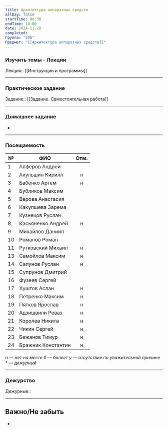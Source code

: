 ```yaml
---
title: Архитектура аппаратных средств
allDay: false
startTime: 08:30
endTime: 10:00
date: 2024-11-28
completed: 
Группа: "206"
Предмет: "[[Архитектура аппаратных средств]]"
---
```

### Изучить темы - Лекции

Лекция:: [[Инструкции и программы]]

---
### Практическое задание

Задание:: [[Задание. Самостоятельная работа]]

---
### Домашнее задание

- 

---
### Посещаемость

| №   | ФИО                | Отм. |
| --- | ------------------ | :--: |
| 1   | Алферов Андрей     |      |
| 2   | Акульшин Кирилл    |  н   |
| 3   | Бабенко Артем      |  н   |
| 4   | Бубликов Максим    |      |
| 5   | Верова Анастасия   |      |
| 6   | Какупшева Зарема   |      |
| 7   | Кузнецов Руслан    |      |
| 8   | Касьяненко Андрей  |  н   |
| 9   | Михайлов Даниил    |      |
| 10  | Романов Роман      |      |
| 11  | Рутковский Михаил  |  н   |
| 13  | Самойлов Максим    |  н   |
| 14  | Сапунов Руслан     |  н   |
| 15  | Супрунов Дмитрий   |      |
| 16  | Фузеев Сергей      |      |
| 17  | Хуштов Аслан       |  н   |
| 18  | Петренко Максим    |  н   |
| 19  | Пятков Ярослав     |  н   |
| 20  | Адзишвили Реваз    |  н   |
| 21  | Королев Никита     |  н   |
| 22  | Чикин Сергей       |  н   |
| 23  | Бежанов Тимур      |  н   |
| 24  | Бражник Константин |  н   |
*н — нет на месте
б — болеет
у — отсутствие по уважительной причине*
\* — *дежурный*

---
### Дежурство

Дежурные:: 

---
## Важно/Не забыть

- 